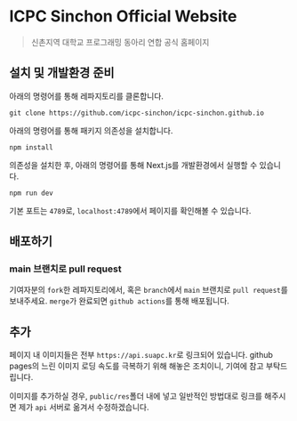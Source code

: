 <!-- ![Logo of the project](./public/favicon.png) -->

# ICPC Sinchon Official Website

> 신촌지역 대학교 프로그래밍 동아리 연합 공식 홈페이지



## 설치 및 개발환경 준비

아래의 명령어를 통해 레파지토리를 클론합니다.

```shell
git clone https://github.com/icpc-sinchon/icpc-sinchon.github.io
```

아래의 명령어를 통해 패키지 의존성을 설치합니다.

```shell
npm install
```

의존성을 설치한 후, 아래의 명령어를 통해 Next.js를 개발환경에서 실행할 수 있습니다.

```shell
npm run dev
```

기본 포트는 `4789`로, `localhost:4789`에서 페이지를 확인해볼 수 있습니다.



## 배포하기

<!-- ### 배포에 앞서서

저도 익숙하지 않아서 더 간단한 방법으로 배포하는 방법을 싣지 못했습니다. 양해 부탁드립니다.

프로젝트 내 `suapc, halloffame` 두 페이지 접속시, `fetch`를 먼저 실행한 후에 페이지가 로딩됩니다.
이에 빌드 진행시, 로컬 호스트 서버가 켜져 있어야 정상적으로 빌드가 가능합니다. 
`npm run dev`로 `dev` 서버를 실행시킨 상태로 아래의 과정을 거쳐 주시기 바랍니다.

*`github.io`에서 서비스하기 위해 정적 페이지를 생성합니다. 



### 빌드

```shell
npm run build
```

위 명령어를 통해 개발이 완료된 프로젝트를 빌드합니다.

### 정적 파일 생성

```shell
npm run export
```

위 명령어로 정적 페이지를 생성합니다. 생성된 파일들은 `out/` 디렉토리에 저장됩니다.

### jekyll 프로젝트가 아님을 명시

```shell
cp .nojekyll out/
```

github pages로 배포하기 위해서 jekyll 프로젝트가 아님을 명시해야합니다.
제가 메인 디렉토리에 만들어 놓은 `.nojekyll` 파일을 `out `폴더에 복사해주시거나, 
이름이 `.nojekyll`인 빈 파일을 `out` 폴더에 생성해주시면 됩니다. -->

### main 브랜치로 pull request 

기여자분의 `fork`한 레파지토리에서, 혹은 `branch`에서 `main` 브랜치로 `pull request`를 보내주세요.
`merge`가 완료되면 `github actions`를 통해 배포됩니다.



## 추가

페이지 내 이미지들은 전부 `https://api.suapc.kr`로 링크되어 있습니다. 
github pages의 느린 이미지 로딩 속도를 극복하기 위해 해놓은 조치이니, 기여에 참고 부탁드립니다.

이미지를 추가하실 경우, `public/res`폴더 내에 넣고 일반적인 방법대로 링크를 해주시면 제가
`api` 서버로 옮겨서 수정하겠습니다.

